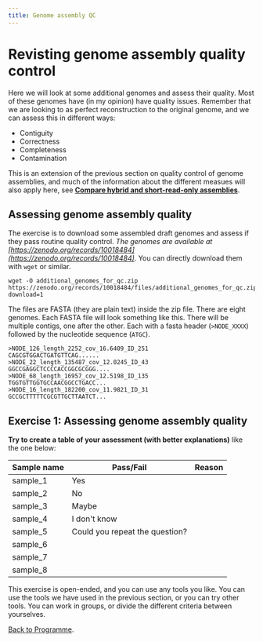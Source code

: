 ```yaml
---
title: Genome assembly QC
---
```


# Revisting genome assembly quality control

 Here we will look at some additional genomes and assess their quality. Most of these genomes have (in my opinion) have quality issues. Remember that we are looking to as perfect reconstruction to the original genome, and we can assess this in different ways: 

* Contiguity
* Correctness
* Completeness
* Contamination

This is an extension of the previous section on quality control of genome assemblies, and much of the information about the different measues will also apply here, see **[Compare hybrid and short-read-only assemblies]({{site.baseurl}}/modules/sequence-analysis/genome-assembly-qc)**.

## Assessing genome assembly quality

The exercise is to download some assembled draft genomes and assess if they pass routine quality control. *The genomes are available at [https://zenodo.org/records/10018484](https://zenodo.org/records/10018484)*. 
You can directly download them with `wget` or similar. 

```
wget -O additional_genomes_for_qc.zip https://zenodo.org/records/10018484/files/additional_genomes_for_qc.zip?download=1
```

The files are FASTA (they are plain text) inside the zip file. There are eight genomes. Each FASTA file will look something like this. There will be multiple contigs, one after the other. Each with a fasta header (`>NODE_XXXX`) followed by the nucleotide sequence (`ATGC`).

```
>NODE_126_length_2252_cov_16.6409_ID_251
CAGCGTGGACTGATGTTCAG......
>NODE_22_length_135487_cov_12.0245_ID_43
GGCCGAGGCTCCCCACCGGCGCGGG....
>NODE_68_length_16957_cov_12.5198_ID_135
TGGTGTTGGTGCCAACGGCCTGACC...
>NODE_16_length_182200_cov_11.9821_ID_31
GCCGCTTTTTCGCGTTGCTTAATCT...
```

## Exercise 1: Assessing genome assembly quality

**Try to create a table of your assessment (with better explanations)** like the one below:

| Sample name | Pass/Fail | Reason |
|-------------|-----------|--------|
| sample_1    |  Yes  |     |
| sample_2    |  No         |        |
| sample_3    | Maybe          |        |
| sample_4    | I don't know         |        |
| sample_5    | Could you repeat the question?          |        |
| sample_6    |         |        |
| sample_7    |           |        |
| sample_8    |           |        |

This exercise is open-ended, and you can use any tools you like. You can use the tools we have used in the previous section, or you can try other tools. You can work in groups, or divide the different criteria between yourselves.

[Back to Programme]({{site.baseurl}}/modules/sequence-analysis/programme/).